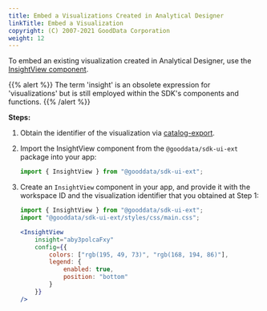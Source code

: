 ```yaml
---
title: Embed a Visualizations Created in Analytical Designer
linkTitle: Embed a Visualization
copyright: (C) 2007-2021 GoodData Corporation
weight: 12
---
```


To embed an existing visualization created in Analytical Designer, use the [InsightView component](../../visualize_data/insightview/).

{{% alert %}} The term 'insight' is an obsolete expression for 'visualizations' but is still employed within the SDK's components and functions.
{{% /alert %}}

**Steps:**

1. Obtain the identifier of the visualization via [catalog-export](../../visualize_data/export_catalog/).

2. Import the InsightView component from the `@gooddata/sdk-ui-ext` package into your app:
    ```javascript
    import { InsightView } from "@gooddata/sdk-ui-ext";
    ```

3. Create an `InsightView` component in your app, and provide it with the workspace ID and the visualization identifier that you obtained at Step 1:
    ```jsx
    import { InsightView } from "@gooddata/sdk-ui-ext";
    import "@gooddata/sdk-ui-ext/styles/css/main.css";

    <InsightView
        insight="aby3polcaFxy"
        config={{
            colors: ["rgb(195, 49, 73)", "rgb(168, 194, 86)"],
            legend: {
                enabled: true,
                position: "bottom"
            }
        }}
    />
    ```
